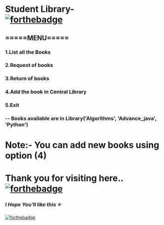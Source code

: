 #  Student Library- <br>[![forthebadge ](https://forthebadge.com/images/badges/made-with-python.svg)](https://forthebadge.com)



##        =====MENU=====
###        1.List all the Books 
###       2.Request of books
###     3.Return of books
###       4.Add the book in Central Library
###       5.Exit 
        
 ### -- Books available are in Library('Algorithms', 'Advance_java', 'Python')   
 # Note:- You can add new books using option (4) 
         
 
# Thank you for visiting here..<br>[![forthebadge ](https://forthebadge.com/images/badges/made-with-python.svg)](https://forthebadge.com)
### *I Hope You'll like this :star:*
[![forthebadge](https://forthebadge.com/images/badges/built-with-love.svg)](https://forthebadge.com)
